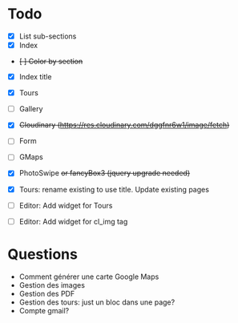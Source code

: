 # Todo
- [x] List sub-sections
- [x] Index
- ~~[ ] Color by section~~
- [x] Index title
- [x] Tours
- [ ] Gallery
- [x] ~~Cloudinary (https://res.cloudinary.com/dggfnr6w1/image/fetch)~~
- [ ] Form
- [ ] GMaps
- [x] PhotoSwipe ~~or fancyBox3 (jquery upgrade needed)~~
- [x] Tours: rename existing to use title. Update existing pages
- [ ] Editor: Add widget for Tours
- [ ] Editor: Add widget for cl_img tag


# Questions
- Comment générer une carte Google Maps
- Gestion des images
- Gestion des PDF
- Gestion des tours: just un bloc dans une page?
- Compte gmail?
